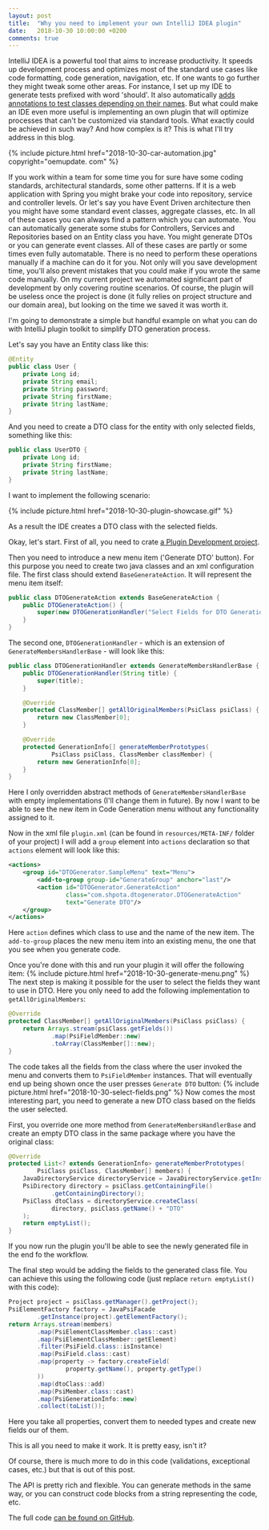 ```yaml
---
layout: post
title:  "Why you need to implement your own IntelliJ IDEA plugin"
date:   2018-10-30 10:00:00 +0200
comments: true
---
```

IntelliJ IDEA is a powerful tool that aims to increase
productivity. It speeds up development process and optimizes 
most of the standard use cases like code formatting, code generation, 
navigation, etc. If one wants to go further they might tweak some 
other areas. For instance, I set up my IDE to generate tests prefixed with 
word 'should'. It also automatically [adds annotations to test classes 
depending on their names](https://stackoverflow.com/a/47202979/2065796). 
But what could make an IDE even more useful is implementing
an own plugin that will optimize processes that can't be 
customized via standard tools. What exactly could be achieved in such way? 
And how complex is it? This is what I'll try address in this blog.

{% 
  include picture.html 
  href="2018-10-30-car-automation.jpg" 
  copyright="oemupdate. com"
%}

If you work within a team for some time you for sure have some
coding standards, architectural standards, some other patterns.
If it is a web application with Spring you might 
brake your code into repository, service and controller levels.
Or let's say you have Event Driven architecture then you might have
some standard event classes, aggregate classes, etc. 
In all of these cases you can always find a pattern which you can automate. 
You can automatically generate some stubs for
Controllers, Services and Repositories based on an Entity class you have.
You might generate DTOs or you can generate event classes. All of these 
cases are partly or some times even fully
automatable. There is no need to perform these operations manually if a machine
can do it for you. Not only will you save development time, you'll
also prevent mistakes that you could make if you wrote the same code manually.
On my current project we automated significant part of development by only
covering routine scenarios. Of course, the plugin will be useless once 
the project is done (it fully relies on project structure and our domain area),
but looking on the time we saved it was worth it.


I'm going to demonstrate a simple but handful example on what
you can do with IntelliJ plugin toolkit to simplify DTO generation process.

Let's say you have an Entity class like this: 
```java
@Entity
public class User {
    private Long id;
    private String email;
    private String password;
    private String firstName;
    private String lastName;
}
```

And you need to create a DTO class for the entity with only selected fields,
something like this:

```java
public class UserDTO {
    private Long id;
    private String firstName;
    private String lastName;
}
```
I want to implement the following scenario:

{% 
  include picture.html 
  href="2018-10-30-plugin-showcase.gif" 
%}

As a result the IDE creates a DTO class with the selected fields. 

Okay, let's start. First of all, you need to crate 
[a Plugin Development project](https://www.jetbrains.com/help/idea/creating-a-project-for-plugin-development.html).

Then you need to introduce a new menu item ('Generate DTO' button). For this purpose
you need to create two java classes and an xml configuration file. The first class should
extend `BaseGenerateAction`. It will represent the menu item itself:
```java
public class DTOGenerateAction extends BaseGenerateAction {
    public DTOGenerateAction() {
        super(new DTOGenerationHandler("Select Fields for DTO Generation"));
    }
}
```
The second one, `DTOGenerationHandler` - which is an extension of `GenerateMembersHandlerBase` - 
will look like this:
```java
public class DTOGenerationHandler extends GenerateMembersHandlerBase {
    public DTOGenerationHandler(String title) {
        super(title);
    }

    @Override
    protected ClassMember[] getAllOriginalMembers(PsiClass psiClass) {
        return new ClassMember[0];
    }

    @Override
    protected GenerationInfo[] generateMemberPrototypes(
            PsiClass psiClass, ClassMember classMember) {
        return new GenerationInfo[0];
    }
}
```
Here I only overridden abstract methods of `GenerateMembersHandlerBase` with empty
implementations (I'll change them in future). By now I
want to be able to see the new item in Code Generation menu without any functionality assigned to it.

Now in the xml file `plugin.xml` (can be found in `resources/META-INF/` folder 
of your project) I will add a `group` element
into `actions` declaration so that `actions` element will look like this:
```xml
<actions>
    <group id="DTOGenerator.SampleMenu" text="Menu">
        <add-to-group group-id="GenerateGroup" anchor="last"/>
        <action id="DTOGenerator.GenerateAction"
                class="com.shpota.dtogenerator.DTOGenerateAction"
                text="Generate DTO"/>
    </group>
</actions>

```
Here `action` defines which class to use and the name of the new item.
The `add-to-group` places the new menu item into an existing menu, the one 
that you see when you generate code. 

Once you're done with this and run your plugin it will offer the following item:
{% 
  include picture.html 
  href="2018-10-30-generate-menu.png" 
%}
The next step is making it possible for the user to select the fields they want
to use in DTO. Here you only need to add the following implementation to 
`getAllOriginalMembers`:

```java
@Override
protected ClassMember[] getAllOriginalMembers(PsiClass psiClass) {
    return Arrays.stream(psiClass.getFields())
            .map(PsiFieldMember::new)
            .toArray(ClassMember[]::new);
}
```
The code takes all the fields from the class where the user invoked
the menu and converts them to `PsiFieldMember` instances. That will 
eventually end up being shown once the user presses `Generate DTO` button:
{% 
  include picture.html 
  href="2018-10-30-select-fields.png" 
%}
Now comes the most interesting part, you need to generate a new DTO class based
on the fields the user selected. 

First, you override one more method from 
`GenerateMembersHandlerBase` and create an empty DTO class in the same package
where you have the original class:

```java
@Override
protected List<? extends GenerationInfo> generateMemberPrototypes(
        PsiClass psiClass, ClassMember[] members) {
    JavaDirectoryService directoryService = JavaDirectoryService.getInstance();
    PsiDirectory directory = psiClass.getContainingFile()
            .getContainingDirectory();
    PsiClass dtoClass = directoryService.createClass(
            directory, psiClass.getName() + "DTO"
    );
    return emptyList();
}
``` 
If you now run the plugin you'll be able to see the newly generated file in the 
end fo the workflow.

The final step would be adding the fields to the generated class file.
You can achieve this using the following code (just replace 
`return emptyList()` with this code):
```java
Project project = psiClass.getManager().getProject();
PsiElementFactory factory = JavaPsiFacade
        .getInstance(project).getElementFactory();
return Arrays.stream(members)
        .map(PsiElementClassMember.class::cast)
        .map(PsiElementClassMember::getElement)
        .filter(PsiField.class::isInstance)
        .map(PsiField.class::cast)
        .map(property -> factory.createField(
                property.getName(), property.getType()
        ))
        .map(dtoClass::add)
        .map(PsiMember.class::cast)
        .map(PsiGenerationInfo::new)
        .collect(toList());
```
Here you take all properties, convert them to needed types and create new
fields our of them.

This is all you need to make it work. It is pretty easy, isn't it?

Of course, there is much more to do in this code (validations, exceptional
cases, etc.) but that is out of this post.

The API is pretty rich and flexible. You can generate methods in the same way, 
or you can construct code blocks from a string representing the code, etc.

The full code [can be found on GitHub](https://github.com/Shpota/dto-generation-plugin).
